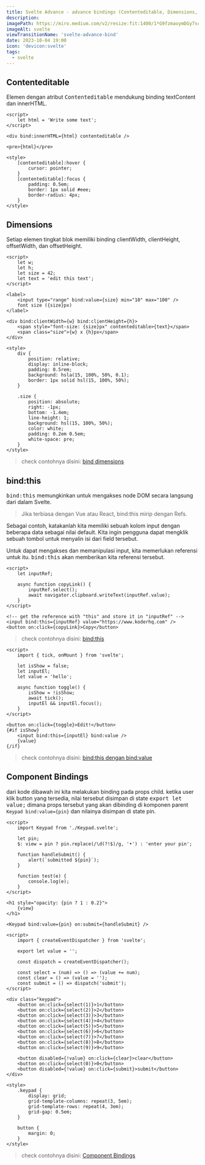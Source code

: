 ```yaml
---
title: Svelte Advance - advance bindings (Contenteditable, Dimensions, bind:this, Component Bindings)
description:
imagePath: https://miro.medium.com/v2/resize:fit:1400/1*G9fzmaoymDGy7scbkgpC7A.png
imageAlt: svelte
viewTransitionName: 'svelte-advance-bind'
date: 2023-10-04 19:00
icon: 'devicon:svelte'
tags:
  - svelte
---
```


## Contenteditable

Elemen dengan atribut <kbd>Contenteditable</kbd> mendukung binding textContent dan innerHTML.

```svelte title="Contenteditable"
<script>
	let html = 'Write some text';
</script>

<div bind:innerHTML={html} contenteditable />

<pre>{html}</pre>

<style>
	[contenteditable]:hover {
		cursor: pointer;
	}
	[contenteditable]:focus {
		padding: 0.5em;
		border: 1px solid #eee;
		border-radius: 4px;
	}
</style>
```

## Dimensions

Setiap elemen tingkat blok memiliki binding clientWidth, clientHeight, offsetWidth, dan offsetHeight.

```svelte
<script>
	let w;
	let h;
	let size = 42;
	let text = 'edit this text';
</script>

<label>
	<input type="range" bind:value={size} min="10" max="100" />
	font size ({size}px)
</label>

<div bind:clientWidth={w} bind:clientHeight={h}>
	<span style="font-size: {size}px" contenteditable>{text}</span>
	<span class="size">{w} x {h}px</span>
</div>

<style>
	div {
		position: relative;
		display: inline-block;
		padding: 0.5rem;
		background: hsla(15, 100%, 50%, 0.1);
		border: 1px solid hsl(15, 100%, 50%);
	}

	.size {
		position: absolute;
		right: -1px;
		bottom: -1.4em;
		line-height: 1;
		background: hsl(15, 100%, 50%);
		color: white;
		padding: 0.2em 0.5em;
		white-space: pre;
	}
</style>
```

<blockquote>
	check contohnya disini:
	<a href="https://svelte.dev/repl/d4963b75bfd44f9a93af6caba5b0b522?version=4.2.8" target="_blank">
		bind dimensions
	</a>
</blockquote>

## bind:this

<kbd>bind:this</kbd> memungkinkan untuk mengakses node DOM secara langsung dari dalam Svelte.

<blockquote>
Jika terbiasa dengan Vue atau React, bind:this mirip dengan Refs.
</blockquote>

Sebagai contoh, katakanlah kita memiliki sebuah kolom input dengan beberapa data sebagai nilai default. Kita ingin pengguna dapat mengklik sebuah tombol untuk menyalin isi dari field tersebut.

Untuk dapat mengakses dan memanipulasi input, kita memerlukan referensi untuk itu. <kbd>bind:this</kbd> akan memberikan kita referensi tersebut.

```svelte title="bind:this"
<script>
	let inputRef;

	async function copyLink() {
		inputRef.select();
		await navigator.clipboard.writeText(inputRef.value);
	}
</script>

<!-- get the reference with "this" and store it in "inputRef" -->
<input bind:this={inputRef} value="https://www.koderhq.com" />
<button on:click={copyLink}>Copy</button>
```

<blockquote>
	check contohnya disini:
	<a href="https://svelte.dev/repl/c4db9246720146ab8acae3dac395f175?version=4.2.8" target="_blank">
		bind:this
	</a>
</blockquote>

```svelte title="bind:this dengan bind:value"
<script>
	import { tick, onMount } from 'svelte';

	let isShow = false;
	let inputEl;
	let value = 'hello';

	async function toggle() {
		isShow = !isShow;
		await tick();
		inputEl && inputEl.focus();
	}
</script>

<button on:click={toggle}>Edit!</button>
{#if isShow}
	<input bind:this={inputEl} bind:value />
	{value}
{/if}
```

<blockquote>
	check contohnya disini:
	<a href="https://svelte.dev/repl/a01535b02b49447dbf18c617893173af?version=4.2.8" target="_blank">
		bind:this dengan bind:value
	</a>
</blockquote>

## Component Bindings

dari kode dibawah ini kita melakukan binding pada props child.
ketika user klik button yang tersedia, nilai tersebut disimpan di state <kbd>export let value;</kbd> dimana props tersebut yang akan dibinding di komponen parent <kbd>`Keypad bind:value={pin}`</kbd> dan nilainya disimpan di state pin.

```svelte title="App.svelte"
<script>
	import Keypad from './Keypad.svelte';

	let pin;
	$: view = pin ? pin.replace(/\d(?!$)/g, '•') : 'enter your pin';

	function handleSubmit() {
		alert(`submitted ${pin}`);
	}

	function test(e) {
		console.log(e);
	}
</script>

<h1 style="opacity: {pin ? 1 : 0.2}">
	{view}
</h1>

<Keypad bind:value={pin} on:submit={handleSubmit} />
```

```svelte title="Keypad.value"
<script>
	import { createEventDispatcher } from 'svelte';

	export let value = '';

	const dispatch = createEventDispatcher();

	const select = (num) => () => (value += num);
	const clear = () => (value = '');
	const submit = () => dispatch('submit');
</script>

<div class="keypad">
	<button on:click={select(1)}>1</button>
	<button on:click={select(2)}>2</button>
	<button on:click={select(3)}>3</button>
	<button on:click={select(4)}>4</button>
	<button on:click={select(5)}>5</button>
	<button on:click={select(6)}>6</button>
	<button on:click={select(7)}>7</button>
	<button on:click={select(8)}>8</button>
	<button on:click={select(9)}>9</button>

	<button disabled={!value} on:click={clear}>clear</button>
	<button on:click={select(0)}>0</button>
	<button disabled={!value} on:click={submit}>submit</button>
</div>

<style>
	.keypad {
		display: grid;
		grid-template-columns: repeat(3, 5em);
		grid-template-rows: repeat(4, 3em);
		grid-gap: 0.5em;
	}

	button {
		margin: 0;
	}
</style>
```

<blockquote>
	check contohnya disini:
	<a href="https://svelte.dev/repl/9bcac1904af1441a86e25d1a67dba3f1?version=4.2.8" target="_blank"> Component Bindings </a>
</blockquote>
